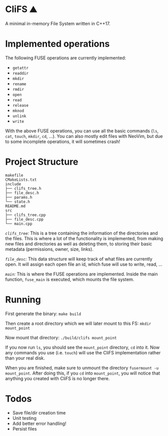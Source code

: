 # CliFS ⛰️

A minimal in-memory File System written in C++17.

# Implemented operations

The following FUSE operations are currently implemented:

- `getattr`
- `readdir`
- `mkdir`
- `rename`
- `rmdir`
- `open`
- `read`
- `release`
- `mknod`
- `unlink`
- `write`

With the above FUSE operations, you can use all the basic commands (`ls`, `cat`, `touch`, `mkdir`, `cd`, ...). You can also mostly edit files with NeoVim, but due to some incomplete operations, it will sometimes crash!

# Project Structure

```
makefile
CMakeLists.txt
include
├── clifs_tree.h
├── file_desc.h
├── params.h
└── state.h
README.md
src
├── clifs_tree.cpp
├── file_desc.cpp
└── main.cpp
```

*`clifs_tree`:* This is a tree containing the information of the directories and the files. This is where a lot of the functionality is implemented, from making new files and directories as well as deleting them, to storing their basic metadata (permissions, owner, size, links).

*`file_desc`:* This data structure will keep track of what files are currently open. It will assign each open file an id, which fuse will use to write, read, ...

*`main`:* This is where the FUSE operations are implemented. Inside the main function, `fuse_main` is executed, which mounts the file system.

# Running

First generate the binary: `make build`

Then create a root directory which we will later mount to this FS: `mkdir mount_point`

Now mount that directory: `./build/clifs mount_point`

If you now run `ls`, you should see the `mount_point` directory, `cd` into it. Now any commands you use (i.e. `touch`) will use the CliFS implementation rather than your real disk.

When you are finished, make sure to unmount the directory `fusermount -u mount_point`. After doing this, if you `cd` into `mount_point`, you will notice that anything you created with CliFS is no longer there.

# Todos

- Save file/dir creation time
- Unit testing
- Add better error handling!
- Persist files
